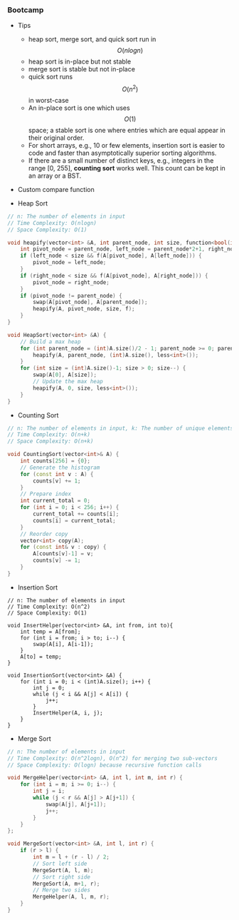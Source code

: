 ### Bootcamp

* Tips
  * heap sort, merge sort, and quick sort run in $$O(nlogn)$$
  * heap sort is in-place but not stable
  * merge sort is stable but not in-place
  * quick sort runs $$O(n^2)$$ in worst-case
  * An in-place sort is one which uses $$O(1)$$ space; a stable sort is one where entries which are equal appear in their original order.
  * For short arrays, e.g., 10 or few elements, insertion sort is easier to code and faster than asymptotically superior sorting algorithms.
  * If there are a small number of distinct keys, e.g., integers in the range \[0, 255\], **counting sort** works well. This count can be kept in an array or a BST.
* Custom compare function

* Heap Sort

```cpp
// n: The number of elements in input
// Time Complexity: O(nlogn)
// Space Complexity: O(1)

void heapify(vector<int> &A, int parent_node, int size, function<bool(int, int)> f) {
    int pivot_node = parent_node, left_node = parent_node*2+1, right_node = parent_node*2+2;
    if (left_node < size && f(A[pivot_node], A[left_node])) {
        pivot_node = left_node;
    }
    if (right_node < size && f(A[pivot_node], A[right_node])) {
        pivot_node = right_node;
    }
    if (pivot_node != parent_node) {
        swap(A[pivot_node], A[parent_node]);
        heapify(A, pivot_node, size, f);
    }
}

void HeapSort(vector<int> &A) {
    // Build a max heap
    for (int parent_node = (int)A.size()/2 - 1; parent_node >= 0; parent_node--) {
        heapify(A, parent_node, (int)A.size(), less<int>());
    }
    for (int size = (int)A.size()-1; size > 0; size--) {
        swap(A[0], A[size]);
        // Update the max heap
        heapify(A, 0, size, less<int>());
    }
}
```

* Counting Sort

```cpp
// n: The number of elements in input, k: The number of unique elements in input
// Time Complexity: O(n+k)
// Space Complexity: O(n+k)

void CountingSort(vector<int>& A) {
    int counts[256] = {0};
    // Generate the histogram
    for (const int v : A) {
        counts[v] += 1;
    }
    // Prepare index
    int current_total = 0;
    for (int i = 0; i < 256; i++) {
        current_total += counts[i];
        counts[i] = current_total;
    }
    // Reorder copy
    vector<int> copy(A);
    for (const int& v : copy) {
        A[counts[v]-1] = v;
        counts[v] -= 1;
    }
}
```

* Insertion Sort

```
// n: The number of elements in input
// Time Complexity: O(n^2)
// Space Complexity: O(1)

void InsertHelper(vector<int> &A, int from, int to){
    int temp = A[from];
    for (int i = from; i > to; i--) {
        swap(A[i], A[i-1]);
    }
    A[to] = temp;
}

void InsertionSort(vector<int> &A) {
    for (int i = 0; i < (int)A.size(); i++) {
        int j = 0;
        while (j < i && A[j] < A[i]) {
            j++;
        }
        InsertHelper(A, i, j);
    }
}
```

* Merge Sort

```cpp
// n: The number of elements in input
// Time Complexity: O(n^2logn), O(n^2) for merging two sub-vectors
// Space Complexity: O(logn) because recursive function calls

void MergeHelper(vector<int> &A, int l, int m, int r) {
    for (int i = m; i >= 0; i--) {
        int j = i;
        while (j < r && A[j] > A[j+1]) {
            swap(A[j], A[j+1]);
            j++;
        }
    }
};

void MergeSort(vector<int> &A, int l, int r) {
    if (r > l) {
        int m = l + (r - l) / 2;
        // Sort left side
        MergeSort(A, l, m);
        // Sort right side
        MergeSort(A, m+1, r);
        // Merge two sides
        MergeHelper(A, l, m, r);
    }
}
```



